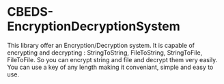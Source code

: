 # CBEDS-EncryptionDecryptionSystem
This library offer an Encryption/Decryption system. It is capable of encrypting and decrypting : StringToString, FileToString, StringToFile, FileToFile. So you can encrypt string and file and decrypt them very easily. You can use a key of any length making it conveniant, simple and easy to use.
